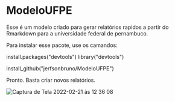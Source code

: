 # ModeloUFPE

Esse é um modelo criado para gerar relatórios rapidos a partir do Rmarkdown para a universidade federal de pernambuco. 

Para instalar esse pacote, use os camandos:

install.packages("devtools")
library("devtools")

install_github("jerfsonbruno/ModeloUFPE")

Pronto. Basta criar novos relatórios. 


![Captura de Tela 2022-02-21 às 12 36 08](https://user-images.githubusercontent.com/46202934/154986341-348641db-872b-45be-a483-82d57e6ae13f.png)
